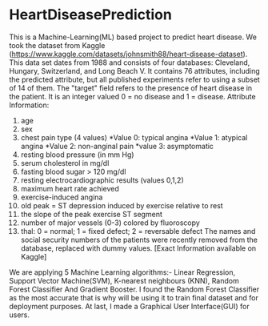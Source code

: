 # HeartDiseasePrediction
This is a Machine-Learning(ML) based project to predict heart disease.
We took the dataset from Kaggle (https://www.kaggle.com/datasets/johnsmith88/heart-disease-dataset).
This data set dates from 1988 and consists of four databases: Cleveland, Hungary, Switzerland, and Long Beach V. It contains 76 attributes, including the predicted attribute, but all published experiments refer to using a subset of 14 of them. The "target" field refers to the presence of heart disease in the patient. It is an integer valued 0 = no disease and 1 = disease.
Attribute Information:
1. age
2. sex
3. chest pain type (4 values)
   *Value 0: typical angina
   *Value 1: atypical angina
   *Value 2: non-anginal pain
   *value 3: asymptomatic
4. resting blood pressure (in mm Hg)
5. serum cholesterol in mg/dl
6. fasting blood sugar > 120 mg/dl
7. resting electrocardiographic results (values 0,1,2)
8. maximum heart rate achieved
9. exercise-induced angina
10. old peak = ST depression induced by exercise relative to rest
11. the slope of the peak exercise ST segment
12. number of major vessels (0-3) colored by fluoroscopy
13. thal: 0 = normal; 1 = fixed defect; 2 = reversable defect
The names and social security numbers of the patients were recently removed from the database, replaced with dummy values. [Exact Information available on Kaggle]




We are applying 5 Machine Learning algorithms:- Linear Regression, Support Vector Machine(SVM), K-nearest neighbours (KNN), Random Forest Classifier And Gradient Booster. I found the Random Forest Classifier as the most accurate that is why will be using it to train final dataset and for deployment purposes.
At last, I made a Graphical User Interface(GUI) for users.
